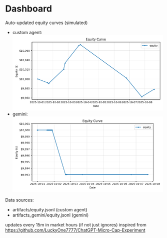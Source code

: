 # Dashboard

Auto-updated equity curves (simulated)

- custom agent: ![Equity Curve](artifacts/equity.png?v=21cf7e8)
- gemini: ![Equity Curve (Gemini)](artifacts_gemini/equity.png?v=21cf7e8)

Data sources:
- artifacts/equity.jsonl (custom agent)
- artifacts_gemini/equity.jsonl (gemini)

updates every 15m in market hours (if not just ignores)
inspired from https://github.com/LuckyOne7777/ChatGPT-Micro-Cap-Experiment